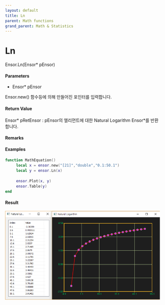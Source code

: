 ```yaml
---
layout: default
title: Ln
parent: Math functions
grand_parent: Math & Statistics
---
```


# Ln

Ensor.Ln\(Ensor\* pEnsor\)

#### Parameters

* Ensor\* pEnsor

Ensor.new\(\) 함수등에 의해 만들어진 포인터를 입력합니다.

#### Return Value

Ensor\* pRetEnsor : pEnsor의 엘리먼트에 대한 Natural Logarithm Ensor\*를 반환합니다.

#### Remarks

#### Examples

```lua
function MathEquation()
     local x = ensor.new("[21]","double","0.1:50.1")
     local y = ensor.Ln(x)

     ensor.Plot(x, y)
     ensor.Table(y)
end
```

#### Result

![](./MathAPI/LnResult.png)

